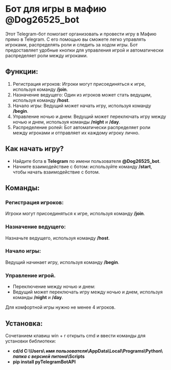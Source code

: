 # Бот для игры в мафию @Dog26525_bot

Этот Telegram-бот помогает организовать и провести игру в Мафию прямо в Telegram. С его помощью вы сможете легко управлять игроками, распределять роли и следить за ходом игры. Бот предоставляет удобные кнопки для управления игрой и автоматически распределяет роли между игроками.

## Функции:
1. Регистрация игроков: Игроки могут присоединяться к игре, используя команду **/join**.
2. Назначение ведущего: Один из игроков может стать ведущим, используя команду **/host**.
3. Начало игры: Ведущий может начать игру, используя команду **/begin**.
4. Управление ночью и днем: Ведущий может переключать игру между ночью и днем, используя команды **/night** и **/day**.
5. Распределение ролей: Бот автоматически распределяет роли между игроками и отправляет их каждому игроку лично.

## Как начать игру?
- Найдите бота в **Telegram** по имени пользователя **@Dog26525_bot**.
- Начните взаимодействие с ботом: используйте команду **/start**, чтобы начать взаимодействие с ботом.

## Команды:

### Регистрация игроков:
Игроки могут присоединяться к игре, используя команду **/join**.

### Назначение ведущего:
Назначьте ведущего, используя команду **/host**.

### Начало игры:
Ведущий начинает игру, используя команду **/begin**.

### Управление игрой.
- Переключение между ночью и днем:
- Ведущий может переключать игру между ночью и днем, используя команды **/night** и **/day**.

Для комфортной игры нужно не менее 4 игроков.

## Установка:
Cочетанием клавиш win + r открыть cmd и ввести команды для установки библиотеки:
- **cd/d C:\Users\ *имя пользователя*\AppData\Local\Programs\Python\ *папка с версией питона*\Scripts**
- **pip install pyTelegramBotAPI**
